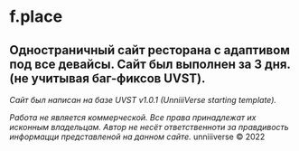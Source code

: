 # f.place
## Одностраничный сайт ресторана с адаптивом под все девайсы. Сайт был выполнен за 3 дня. (не учитывая баг-фиксов UVST).
*Сайт был написан на базе UVST v1.0.1 (UnniiiVerse starting template).*
![]()

*Работа не является коммерческой. Все права принадлежат их исконным владельцам. Автор не несёт ответственноти за правдивость информацци представленой на данном сайте.*
unniiiverse © 2022